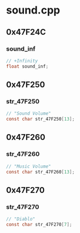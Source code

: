 # sound.cpp

## 0x47F24C

### sound_inf

```c
// +Infinity
float sound_inf;
```

## 0x47F250

### str_47F250

```c
// "Sound Volume"
const char str_47F250[13];
```

## 0x47F260

### str_47F260

```c
// "Music Volume"
const char str_47F260[13];
```

## 0x47F270

### str_47F270

```c
// "Diablo"
const char str_47F270[7];
```
